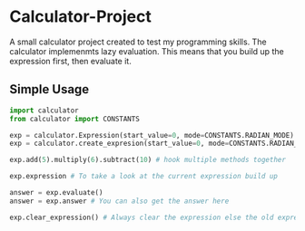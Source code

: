 # Calculator-Project
A small calculator project created to test my programming skills. The calculator implemenmts lazy evaluation. This means that you build up the expression first, then evaluate it.

## Simple Usage
```py
import calculator
from calculator import CONSTANTS

exp = calculator.Expression(start_value=0, mode=CONSTANTS.RADIAN_MODE)
exp = calculator.create_expresion(start_value=0, mode=CONSTANTS.RADIAN_MODE) # This works as well

exp.add(5).multiply(6).subtract(10) # hook multiple methods together

exp.expression # To take a look at the current expression build up

answer = exp.evaluate()
answer = exp.answer # You can also get the answer here

exp.clear_expression() # Always clear the expression else the old expression is still there
```
